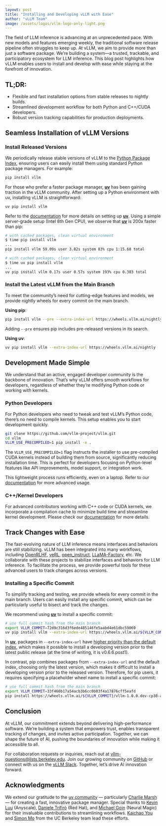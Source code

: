 ```yaml
---
layout: post
title: "Installing and Developing vLLM with Ease"
author: "vLLM Team"
image: /assets/logos/vllm-logo-only-light.png
---
```


The field of LLM inference is advancing at an unprecedented pace. With new models and features emerging weekly, the traditional software release pipeline often struggles to keep up. At vLLM, we aim to provide more than just a software package. We’re building a system—a trusted, trackable, and participatory ecosystem for LLM inference. This blog post highlights how vLLM enables users to install and develop with ease while staying at the forefront of innovation.

## TL;DR:

* Flexible and fast installation options from stable releases to nightly builds.  
* Streamlined development workflow for both Python and C++/CUDA developers.  
* Robust version tracking capabilities for production deployments.

## Seamless Installation of vLLM Versions

### Install Released Versions

We periodically release stable versions of vLLM to the [Python Package Index](https://pypi.org/project/vllm/), ensuring users can easily install them using standard Python package managers. For example:

```sh
pip install vllm
```

For those who prefer a faster package manager, [**uv**](https://github.com/astral-sh/uv) has been gaining traction in the vLLM community. After setting up a Python environment with uv, installing vLLM is straightforward:

```sh
uv pip install vllm
```

Refer to the [documentation](https://docs.vllm.ai/en/latest/getting_started/installation/gpu-cuda.html#install-released-versions) for more details on setting up [**uv**](https://github.com/astral-sh/uv). Using a simple server-grade setup (Intel 8th Gen CPU), we observe that [**uv**](https://github.com/astral-sh/uv) is 200x faster than pip:

```sh
# with cached packages, clean virtual environment
$ time pip install vllm
...
pip install vllm 59.09s user 3.82s system 83% cpu 1:15.68 total

# with cached packages, clean virtual environment
$ time uv pip install vllm
...
uv pip install vllm 0.17s user 0.57s system 193% cpu 0.383 total
```

### Install the Latest vLLM from the Main Branch

To meet the community’s need for cutting-edge features and models, we provide nightly wheels for every commit on the main branch.

**Using pip**:

```sh
pip install vllm --pre --extra-index-url https://wheels.vllm.ai/nightly
```

Adding `--pre` ensures pip includes pre-released versions in its search.

**Using uv**:

```sh
uv pip install vllm --extra-index-url https://wheels.vllm.ai/nightly
```

## Development Made Simple

We understand that an active, engaged developer community is the backbone of innovation. That’s why vLLM offers smooth workflows for developers, regardless of whether they’re modifying Python code or working with kernels.

### Python Developers

For Python developers who need to tweak and test vLLM’s Python code, there’s no need to compile kernels. This setup enables you to start development quickly.

```sh
git clone https://github.com/vllm-project/vllm.git
cd vllm
VLLM_USE_PRECOMPILED=1 pip install -e .
```

The `VLLM_USE_PRECOMPILED=1` flag instructs the installer to use pre-compiled CUDA kernels instead of building them from source, significantly reducing installation time. This is perfect for developers focusing on Python-level features like API improvements, model support, or integration work.

This lightweight process runs efficiently, even on a laptop. Refer to our [documentation](https://docs.vllm.ai/en/latest/getting_started/installation/gpu-cuda.html#python-only-build-without-compilation) for more advanced usage.

### C++/Kernel Developers

For advanced contributors working with C++ code or CUDA kernels, we incorporate a compilation cache to minimize build time and streamline kernel development. Please check our [documentation](https://docs.vllm.ai/en/latest/getting_started/installation/gpu-cuda.html#full-build-with-compilation) for more details.

## Track Changes with Ease

The fast-evolving nature of LLM inference means interfaces and behaviors are still stabilizing. vLLM has been integrated into many workflows, including [OpenRLHF](https://github.com/OpenRLHF/OpenRLHF), [veRL](https://github.com/volcengine/verl), [open_instruct](https://github.com/allenai/open-instruct), [LLaMA-Factory](https://github.com/hiyouga/LLaMA-Factory), etc. We collaborate with these projects to stabilize interfaces and behaviors for LLM inference. To facilitate the process, we provide powerful tools for these advanced users to track changes across versions.

### Installing a Specific Commit

To simplify tracking and testing, we provide wheels for every commit in the main branch. Users can easily install any specific commit, which can be particularly useful to bisect and track the changes.

We recommend using [**uv**](https://github.com/astral-sh/uv) to install a specific commit:

```sh
# use full commit hash from the main branch
export VLLM_COMMIT=72d9c316d3f6ede485146fe5aabd4e61dbc59069
uv pip install vllm --extra-index-url https://wheels.vllm.ai/${VLLM_COMMIT}
```

In [**uv**](https://github.com/astral-sh/uv), packages in `--extra-index-url` have [higher priority than the default index](https://docs.astral.sh/uv/pip/compatibility/#packages-that-exist-on-multiple-indexes), which makes it possible to install a developing version prior to the latest public release (at the time of writing, it is v0.6.6.post1).

In contrast, pip combines packages from `--extra-index-url` and the default index, choosing only the latest version, which makes it difficult to install a developing version prior to the released version. Therefore, for pip users, it requires specifying a placeholder wheel name to install a specific commit:

```sh
# use full commit hash from the main branch
export VLLM_COMMIT=33f460b17a54acb3b6cc0b03f4a17876cff5eafd
pip install https://wheels.vllm.ai/${VLLM_COMMIT}/vllm-1.0.0.dev-cp38-abi3-manylinux1_x86_64.whl
```

## Conclusion

At vLLM, our commitment extends beyond delivering high-performance software. We’re building a system that empowers trust, enables transparent tracking of changes, and invites active participation. Together, we can shape the future of AI, pushing the boundaries of innovation while making it accessible to all.

For collaboration requests or inquiries, reach out at [vllm-questions@lists.berkeley.edu](mailto:vllm-questions@lists.berkeley.edu). Join our growing community on [GitHub](https://github.com/vllm-project/vllm) or connect with us on the [vLLM Slack](https://slack.vllm.ai/). Together, let’s drive AI innovation forward.

## Acknowledgments

We extend our gratitude to the [uv community](https://docs.astral.sh/uv/) — particularly [Charlie Marsh](https://github.com/charliermarsh) — for creating a fast, innovative package manager. Special thanks to [Kevin Luu](https://github.com/khluu) (Anyscale), [Daniele Trifirò](https://github.com/dtrifiro) (Red Hat), and [Michael Goin](https://github.com/mgoin) (Neural Magic) for their invaluable contributions to streamlining workflows. [Kaichao You](https://github.com/youkaichao) and [Simon Mo](https://github.com/simon-mo) from the UC Berkeley team lead these efforts.  
